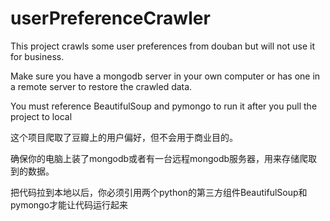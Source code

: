 # userPreferenceCrawler
This project crawls some user preferences from douban but will not use it for business.

Make sure you have a mongodb server in your own computer or has one in a remote server to restore the crawled data.

You must reference BeautifulSoup and pymongo to run it after you pull the project to local

这个项目爬取了豆瓣上的用户偏好，但不会用于商业目的。

确保你的电脑上装了mongodb或者有一台远程mongodb服务器，用来存储爬取到的数据。

把代码拉到本地以后，你必须引用两个python的第三方组件BeautifulSoup和pymongo才能让代码运行起来